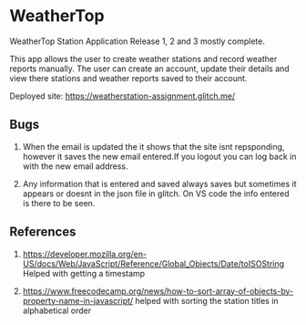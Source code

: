 # WeatherTop 
WeatherTop Station Application
Release 1, 2 and 3 mostly complete.

This app allows the user to create weather stations and record weather reports manually.
The user can create an account, update their details and view there stations and weather reports saved to their account.

Deployed site: https://weatherstation-assignment.glitch.me/


## Bugs

1) When the email is updated the it shows that the site isnt repsponding, however it saves the new email entered.If you logout you can log back in with the new email address.

2) Any information that is entered and saved always saves but sometimes it appears or doesnt in the json file in glitch. On VS code the info entered is there to be seen.

## References

1) https://developer.mozilla.org/en-US/docs/Web/JavaScript/Reference/Global_Objects/Date/toISOString Helped with getting a timestamp 

2) https://www.freecodecamp.org/news/how-to-sort-array-of-objects-by-property-name-in-javascript/ helped with sorting the station titles in alphabetical order